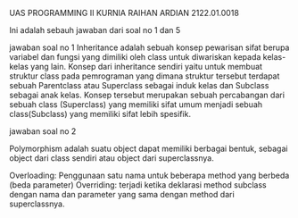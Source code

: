 UAS PROGRAMMING II
KURNIA RAIHAN ARDIAN
2122.01.0018

Ini adalah sebauh jawaban dari soal no 1 dan 5


jawaban soal no 1
 Inheritance adalah sebuah konsep pewarisan sifat berupa variabel 
 dan fungsi yang dimiliki oleh class untuk diwariskan kepada kelas-kelas yang lain.
 Konsep dari inheritance sendiri yaitu untuk membuat struktur class pada pemrograman 
 yang dimana struktur tersebut terdapat sebuah Parentclass atau Superclass sebagai 
  induk kelas dan Subclass sebagai anak kelas. Konsep tersebut merupakan sebuah percabangan 
 dari sebuah class (Superclass) yang memiliki sifat umum menjadi sebuah class(Subclass) 
  yang memiliki sifat lebih spesifik.
  
  jawaban soal no 2
  
  Polymorphism adalah suatu object dapat memiliki berbagai bentuk, sebagai object dari class sendiri atau object dari superclassnya.

Overloading: Penggunaan satu nama untuk beberapa method yang berbeda (beda parameter)
Overriding: terjadi ketika deklarasi method subclass dengan nama dan parameter yang sama dengan method dari superclassnya.
 
